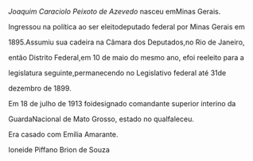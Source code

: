 

*Joaquim Caraciolo Peixoto de Azevedo* nasceu emMinas Gerais.



Ingressou na política ao ser eleitodeputado federal por Minas Gerais em

1895.Assumiu sua cadeira na Câmara dos Deputados,no Rio de Janeiro,

então Distrito Federal,em 10 de maio do mesmo ano, efoi reeleito para a

legislatura seguinte,permanecendo no Legislativo federal até 31de

dezembro de 1899.



Em 18 de julho de 1913 foidesignado comandante superior interino da

GuardaNacional de Mato Grosso, estado no qualfaleceu.



Era casado com Emília Amarante.



Ioneide Piffano Brion de Souza



